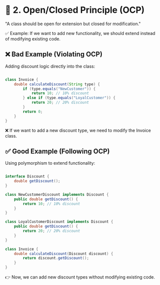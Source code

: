 # 📌 2. Open/Closed Principle (OCP)
"A class should be open for extension but closed for modification."

✅ Example: If we want to add new functionality, we should extend instead of modifying existing code.

## ❌ Bad Example (Violating OCP)
Adding discount logic directly into the class:

``` java

class Invoice {
    double calculateDiscount(String type) {
        if (type.equals("NewCustomer")) {
            return 10; // 10% discount
        } else if (type.equals("LoyalCustomer")) {
            return 20; // 20% discount
        }
        return 0;
    }
}


```

❌ If we want to add a new discount type, we need to modify the Invoice class.

## ✅ Good Example (Following OCP)
Using polymorphism to extend functionality:

``` java

interface Discount {
    double getDiscount();
}

class NewCustomerDiscount implements Discount {
    public double getDiscount() {
        return 10; // 10% discount
    }
}

class LoyalCustomerDiscount implements Discount {
    public double getDiscount() {
        return 20; // 20% discount
    }
}

class Invoice {
    double calculateDiscount(Discount discount) {
        return discount.getDiscount();
    }
}


```

👉 Now, we can add new discount types without modifying existing code.

